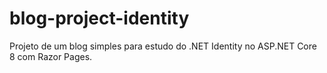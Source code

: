 # blog-project-identity
Projeto de um blog simples para estudo do .NET Identity no ASP.NET Core 8 com Razor Pages.
